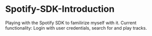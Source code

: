 # Spotify-SDK-Introduction

Playing with the Spotify SDK to familirize myself with it.
Current functionality: Login with user credentials, search for and play tracks.

